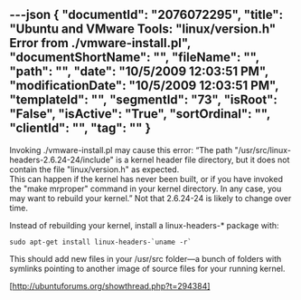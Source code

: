 ---json
{
  "documentId": "2076072295",
  "title": "Ubuntu and VMware Tools: &quot;linux/version.h&quot; Error from ./vmware-install.pl",
  "documentShortName": "",
  "fileName": "",
  "path": "",
  "date": "10/5/2009 12:03:51 PM",
  "modificationDate": "10/5/2009 12:03:51 PM",
  "templateId": "",
  "segmentId": "73",
  "isRoot": "False",
  "isActive": "True",
  "sortOrdinal": "",
  "clientId": "",
  "tag": ""
}
---

Invoking ./vmware-install.pl may cause this error: “The path &quot;/usr/src/linux-headers-2.6.24-24/include&quot; is a kernel header file 
directory, but it does not contain the file &quot;linux/version.h&quot; as expected.  
This can happen if the kernel has never been built, or if you have invoked the 
&quot;make mrproper&quot; command in your kernel directory.  In any case, you may want to rebuild your kernel.” Not that 2.6.24-24 is likely to change over time.

Instead of rebuilding your kernel, install a linux-headers-* package with:

    sudo apt-get install linux-headers-`uname -r`

This should add new files in your /usr/src folder—a bunch of folders with symlinks pointing to another image of source files for your running kernel.

[http://ubuntuforums.org/showthread.php?t=294384]
